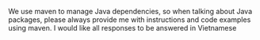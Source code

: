 We use maven to manage Java dependencies, so when talking about Java packages, please always provide me with instructions and code examples using maven.
I would like all responses to be answered in Vietnamese
